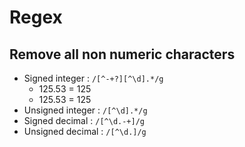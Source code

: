 # Regex

## Remove all non numeric characters

- Signed integer : `/[^-+?][^\d].*/g`
  - 125.53 = 125
  - 125.53 = 125
- Unsigned integer : `/[^\d].*/g`
- Signed decimal : `/[^\d.-+]/g`
- Unsigned decimal : `/[^\d.]/g`
